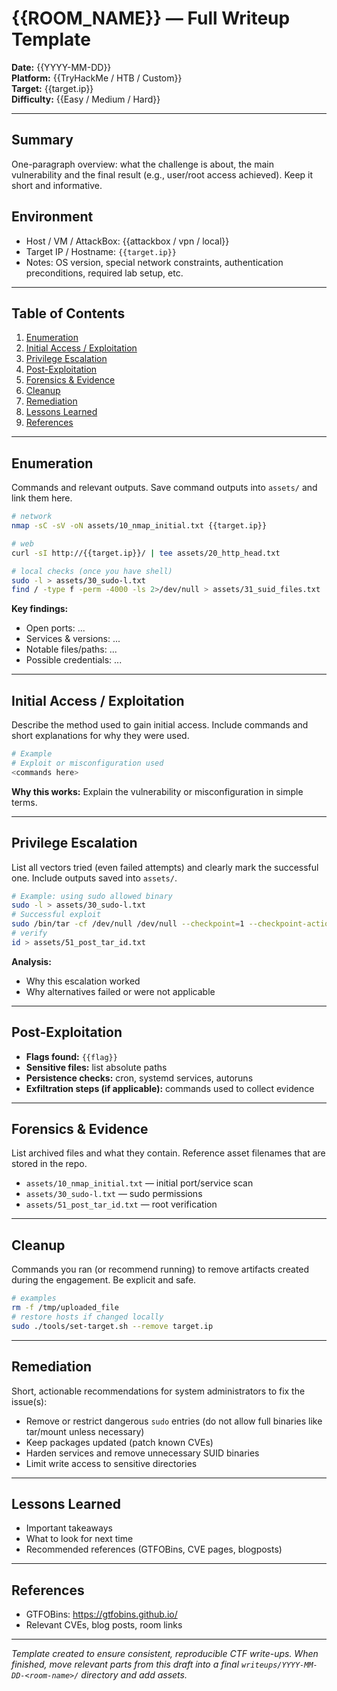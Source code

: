 # {{ROOM_NAME}} — Full Writeup Template
**Date:** {{YYYY-MM-DD}}  
**Platform:** {{TryHackMe / HTB / Custom}}  
**Target:** {{target.ip}}  
**Difficulty:** {{Easy / Medium / Hard}}  

---

## Summary
One-paragraph overview: what the challenge is about, the main vulnerability and the final result (e.g., user/root access achieved). Keep it short and informative.

## Environment
- Host / VM / AttackBox: {{attackbox / vpn / local}}
- Target IP / Hostname: `{{target.ip}}`
- Notes: OS version, special network constraints, authentication preconditions, required lab setup, etc.

---

## Table of Contents
1. [Enumeration](#enumeration)
2. [Initial Access / Exploitation](#initial-access--exploitation)
3. [Privilege Escalation](#privilege-escalation)
4. [Post-Exploitation](#post-exploitation)
5. [Forensics & Evidence](#forensics--evidence)
6. [Cleanup](#cleanup)
7. [Remediation](#remediation)
8. [Lessons Learned](#lessons-learned)
9. [References](#references)

---

## Enumeration
Commands and relevant outputs. Save command outputs into `assets/` and link them here.

```bash
# network
nmap -sC -sV -oN assets/10_nmap_initial.txt {{target.ip}}

# web
curl -sI http://{{target.ip}}/ | tee assets/20_http_head.txt

# local checks (once you have shell)
sudo -l > assets/30_sudo-l.txt
find / -type f -perm -4000 -ls 2>/dev/null > assets/31_suid_files.txt
```

**Key findings:**
- Open ports: ...
- Services & versions: ...
- Notable files/paths: ...
- Possible credentials: ...

---

## Initial Access / Exploitation
Describe the method used to gain initial access. Include commands and short explanations for why they were used.

```bash
# Example
# Exploit or misconfiguration used
<commands here>
```

**Why this works:**
Explain the vulnerability or misconfiguration in simple terms.

---

## Privilege Escalation
List all vectors tried (even failed attempts) and clearly mark the successful one. Include outputs saved into `assets/`.

```bash
# Example: using sudo allowed binary
sudo -l > assets/30_sudo-l.txt
# Successful exploit
sudo /bin/tar -cf /dev/null /dev/null --checkpoint=1 --checkpoint-action=exec='/bin/bash -p'
# verify
id > assets/51_post_tar_id.txt
```

**Analysis:**
- Why this escalation worked
- Why alternatives failed or were not applicable

---

## Post-Exploitation
- **Flags found:** `{{flag}}`
- **Sensitive files:** list absolute paths
- **Persistence checks:** cron, systemd services, autoruns
- **Exfiltration steps (if applicable):** commands used to collect evidence

---

## Forensics & Evidence
List archived files and what they contain. Reference asset filenames that are stored in the repo.
- `assets/10_nmap_initial.txt` — initial port/service scan
- `assets/30_sudo-l.txt` — sudo permissions
- `assets/51_post_tar_id.txt` — root verification

---

## Cleanup
Commands you ran (or recommend running) to remove artifacts created during the engagement. Be explicit and safe.

```bash
# examples
rm -f /tmp/uploaded_file
# restore hosts if changed locally
sudo ./tools/set-target.sh --remove target.ip
```

---

## Remediation
Short, actionable recommendations for system administrators to fix the issue(s):
- Remove or restrict dangerous `sudo` entries (do not allow full binaries like tar/mount unless necessary)
- Keep packages updated (patch known CVEs)
- Harden services and remove unnecessary SUID binaries
- Limit write access to sensitive directories

---

## Lessons Learned
- Important takeaways
- What to look for next time
- Recommended references (GTFOBins, CVE pages, blogposts)

---

## References
- GTFOBins: https://gtfobins.github.io/
- Relevant CVEs, blog posts, room links

---

*Template created to ensure consistent, reproducible CTF write-ups. When finished, move relevant parts from this draft into a final `writeups/YYYY-MM-DD-<room-name>/` directory and add assets.*

